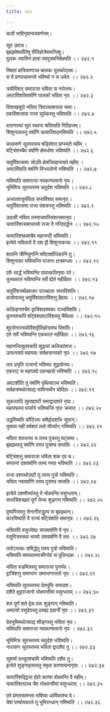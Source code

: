 ```yaml
---
title: २७२

---
```

कलौ भाविनृपान्वयवर्णनम्।  
  
सूत उवाच।  
बृहद्रथेष्वतीतेषु वीतिहोत्रेष्ववन्तिषु।  
पुलकः स्वामिनं हत्वा स्वपुत्रमभिषेक्ष्यति ।। २७२.१  
  
मिषतां क्षत्रियाणाञ्च बालकः पुलकोद्भवः।  
स वै प्रणतसामन्तो भविष्यो न च धर्मतः ।। २७२.२  
  
त्रयोविंशत् समाराजा भविता स नरोत्तमः।  
अष्टाविंशतिवर्षाणि पालको भविता नृपः ।। २७२.३  
  
विशाखयूपो भविता त्रिपञ्चाशत्तता समाः।  
एकविंशत्समा राजा सूर्यकस्तु भविष्यति ।। २७२.४  
  
वाराणस्यां सुतं स्थाप्य श्रयिष्यति गिरिव्रजम्।  
शिशुनाकस्तु वर्षाणि चत्वारिंशद्भविष्यति ।। २७२.५  
  
काकवर्णः सुतस्तस्य षड्विंशत् प्राप्स्यते महीम् ।  
षट्त्रिंशच्चैव वर्षाणि क्षेमधोमा भविष्यति ।। २७२.६  
  
चतुर्विंशत्समाः सोऽपि क्षेमजित्प्राप्स्यते महीम् ।  
अष्टाविंशति वर्षाणि विन्ध्यसेनो भविष्यति ।। २७२.७  
  
भविष्यति समाराजा नवकाण्वायनो नृपः।  
भूमिमित्रः सुतस्तस्य चतुर्दश भविष्यति ।। २७२.८  
  
अजातशत्रुर्भविता सप्तविंशत् समानृपः।  
चतुर्विंशत्समा राजा वंशकस्तु भविष्यति ।। २७२.९  
  
उदासी भविता तस्मात्त्रयस्त्रिंशत्समानृपः।  
चत्वारिंशत्समाभाव्यो राजा वै नन्दिवर्द्धनः ।। २७२.१०  
  
चत्वारिंशत्त्रयश्चैव महानन्दी भविष्यति।  
इत्येते भवितारो वै दश द्वौ शिशुनाकजाः ।। २७२.११  
  
शतानि त्रीणिपूर्णानि षष्टिवर्षाधिकानि तु।  
शिशुनाका भविष्यन्ति राजानः क्षत्रबन्धवः ।। २७२.१२  
  
एतैः सार्द्धं भविष्यन्ति यावत्कलिनृपाः परे।  
तुल्यकालं भविष्यन्ति सर्वे ह्येते महीक्षितः ।। २७२.१३  
  
चतुर्विंशत्तथैक्ष्वाकाः पाञ्चालाः सप्तविशतिः।  
काशेयास्तु चतुर्विंशदष्टाविंशत्तु हैहयाः ।। २७२.१४  
  
कलिङ्गाश्चैव द्वात्रिंशदश्मकाः पञ्चविंशतिः।  
कुरुवश्चापि षट्विंशदष्टाविंशस्तु मैथिलाः ।। २७२.१५  
  
शूरसेनास्त्रयोविंशद्वीतिहोत्राश्च विशतिः।  
एते सर्वे भविष्यन्ति एककालं महीक्षितः ।। २७२.१६  
  
महानन्दिसुतश्चापि शूद्रायां कलिकांशजः।  
उत्पत्स्यते महापद्मः सर्वक्षत्रान्तको नृपः ।। २७२.१७  
  
ततः प्रभृति राजानो भविष्याः शूद्रयोनयः।  
एकराट् स महापद्मो एकच्छत्रो भविष्यति ।। २७२.१८  
  
अष्टाशीति तु वर्षाणि पृथिव्याञ्च भविष्यति।  
सर्वक्षत्रमथोत्साद्य भाविनार्थेन चोदितः ।। २७२.१९  
  
सुकल्पादि सुताह्यष्टौ समाद्वादशते नृपाः।  
महापद्मस्य पर्य्याये भविष्यन्ति नृपाः क्रमात् ।। २७२.२०  
  
उद्धरिष्यति कौटिल्यः समैर्द्वादशभिः सुतान्।  
भुक्त्वा महीं वर्षशतं ततो मौर्य्यान् गमिष्यति ।। २७२.२१  
  
भविता शतधन्वा च तस्य पुत्रस्तु षट्समाः।  
बृहद्रथस्तु वर्षाणि तस्य पुत्रश्च सप्ततिः ।। २७२.२२  
  
षट्त्रिंशत्तु समाराजा भविता शक एव च।  
सप्तानां दशवर्षाणि तस्य नप्ता भविष्यति ।। २७२.२३  
  
राजा दशरथोऽष्टौ तु तस्य पुत्रो भविष्यति।  
भविता नववर्षाणि तस्य पुत्रश्च सप्ततिः ।। २७२.२४  
  
इत्येते दशमौर्य्यास्तु ये भोक्ष्यन्ति वसुन्धराम्।  
सप्तत्रिंशच्छतं पूर्णं तेभ्यः शुङ्गन् गमिष्यति ।। २७२.२५  
  
पुष्यमित्रस्तु सेनानीरुद्धृत्य स बृहद्रथान्।  
कारयिष्यति वै राज्यं षट्त्रिंशति समानृपः ।। २७२.२६  
  
भवितापि वसुज्येष्ठः सप्तवर्षाणि वै नृपः।  
वसुमित्रस्तथा भाव्यो दशवर्षाणि वै ततः ।। २७२.२७  
  
ततोऽन्तकः समिद्धेतु तस्य पुत्रो भविष्यति।  
भविष्यति समस्तस्मात्त्रीण्येवं स पुलिन्दकः ।। २७२.२८  
  
भविता वज्रमित्रस्तु समाराजा पुनर्भवः।  
द्वात्रिंशत्तु समाभागः समाभागात्ततो नृपः ।। २७२.२९  
  
भविष्यति सुतस्तस्य देवभूमिः समादश।  
दशैते क्षुद्रराजानो भोक्ष्यन्तीमां वसुन्धराम् ।। २७२.३०  
  
शतं पूर्णं शते द्वेच ततः शुङ्गान् गमिष्यति।  
अमात्यो वसुदेवस्तु प्रसह्य ह्यवनीं नृपः ।। २७२.३१  
  
देवभूमिमथोत्साद्य शौङ्गस्तु भविता नृपः।  
भविष्यति समाराजा नवकाण्वायनो नृपः । २७२.३२  
  
भूमिमित्रः सुतस्तस्य चतुर्दश भविष्यति।  
नारायणः सुतस्तस्य भविता द्वादशैव तु ।। २७२.३३  
  
सुशर्मा तत्सुतश्चापि भविष्यति दशैव तु।  
इत्येते शुङ्गभृत्यास्तु स्मृता काण्वायनानृपाः ।। २७२.३४  
  
चत्वारिंशद्द्विजा ह्येते काण्वा बोक्ष्यन्ति वै महीम्।  
चत्वारिंशत्पञ्च चैव भोक्ष्यन्तीमां वसुन्धराम् ।। २७२.३५  
  
एते प्रणतसामन्ता भविष्या धार्मिकाश्च ये।  
येषां पर्य्यायकाले तु भूमिरान्ध्रान् गमिष्यति ।। २७२.३६